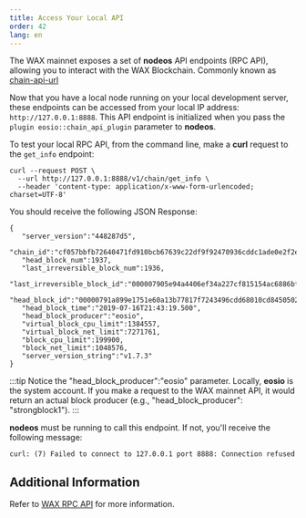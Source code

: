 ```yaml
---
title: Access Your Local API
order: 42
lang: en
---
```


The WAX mainnet exposes a set of **nodeos** API endpoints (RPC API), allowing you to interact with the WAX Blockchain. Commonly known as [chain-api-url](/docs/wax-infrastructure/#public-and-free-api-service-providers)

Now that you have a local node running on your local development server, these endpoints can be accessed from your local IP address: `http://127.0.0.1:8888`. This API endpoint is initialized when you pass the `plugin eosio::chain_api_plugin` parameter to **nodeos**.

To test your local RPC API, from the command line, make a **curl** request to the `get_info` endpoint:

```
curl --request POST \
  --url http://127.0.0.1:8888/v1/chain/get_info \
  --header 'content-type: application/x-www-form-urlencoded; charset=UTF-8'
```

You should receive the following JSON Response:

```
{
   "server_version":"448287d5",
   "chain_id":"cf057bbfb72640471fd910bcb67639c22df9f92470936cddc1ade0e2f2e7dc4f",
   "head_block_num":1937,
   "last_irreversible_block_num":1936,
   "last_irreversible_block_id":"000007905e94a4406ef34a227cf815154ac6886bf54deaa2d35db606cb4b667d",
   "head_block_id":"00000791a899e1751e60a13b77817f7243496cdd68010cd84505023200fd9e8a",
   "head_block_time":"2019-07-16T21:43:19.500",
   "head_block_producer":"eosio",
   "virtual_block_cpu_limit":1384557,
   "virtual_block_net_limit":7271761,
   "block_cpu_limit":199900,
   "block_net_limit":1048576,
   "server_version_string":"v1.7.3"
}
```

:::tip
Notice the "head_block_producer":"eosio" parameter. Locally, <strong>eosio</strong> is the system account. If you make a request to the WAX mainnet API, it would return an actual block producer (e.g., "head_block_producer": "strongblock1").
:::

**nodeos** must be running to call this endpoint. If not, you'll receive the following message:

```
curl: (7) Failed to connect to 127.0.0.1 port 8888: Connection refused
```

## Additional Information

Refer to [WAX RPC API](/docs/api-reference/rpc_api) for more information.
